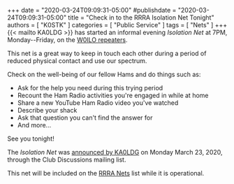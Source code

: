 +++
date = "2020-03-24T09:09:31-05:00"
#publishdate = "2020-03-24T09:09:31-05:00"
title = "Check in to the RRRA Isolation Net Tonight"
authors = [ "K0STK" ]
categories = [ "Public Service" ]
tags = [ "Nets" ]
+++
{{< mailto KA0LDG >}} has started an informal evening *Isolation Net* at 7PM,
Monday--Friday, on the
[W0ILO repeaters](/radios/).

This net is a great way to keep in touch each other during a period of
reduced physical contact and use our spectrum.

Check on the well-being of our fellow Hams and do things such as:

<!--more-->

* Ask for the help you need during this trying period
* Recount the Ham Radio activities you're engaged in while at home
* Share a new YouTube Ham Radio video you've watched
* Describe your shack
* Ask that question you can't find the answer for
* And more...

See you tonight!

The *Isolation Net* was [announced by
KA0LDG](https://lists.rrra.org/pipermail/rrra/2020-March/000774.html)
on Monday March 23, 2020, through the Club Discussions mailing list.

This net will be included on the [RRRA Nets](/nets/) list while it is
operational.
